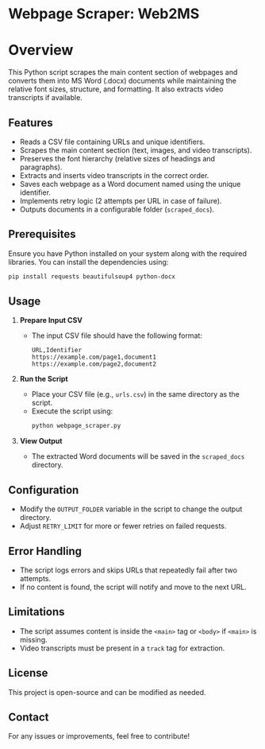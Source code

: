 # Webpage Scraper: Web2MS

# Overview

This Python script scrapes the main content section of webpages and converts them into MS Word (.docx) documents while maintaining the relative font sizes, structure, and formatting. It also extracts video transcripts if available.

## Features

- Reads a CSV file containing URLs and unique identifiers.
- Scrapes the main content section (text, images, and video transcripts).
- Preserves the font hierarchy (relative sizes of headings and paragraphs).
- Extracts and inserts video transcripts in the correct order.
- Saves each webpage as a Word document named using the unique identifier.
- Implements retry logic (2 attempts per URL in case of failure).
- Outputs documents in a configurable folder (`scraped_docs`).

## Prerequisites

Ensure you have Python installed on your system along with the required libraries. You can install the dependencies using:

```sh
pip install requests beautifulsoup4 python-docx
```

## Usage

1. **Prepare Input CSV**

   - The input CSV file should have the following format:
     ```csv
     URL,Identifier
     https://example.com/page1,document1
     https://example.com/page2,document2
     ```

2. **Run the Script**

   - Place your CSV file (e.g., `urls.csv`) in the same directory as the script.
   - Execute the script using:
     ```sh
     python webpage_scraper.py
     ```

3. **View Output**

   - The extracted Word documents will be saved in the `scraped_docs` directory.

## Configuration

- Modify the `OUTPUT_FOLDER` variable in the script to change the output directory.
- Adjust `RETRY_LIMIT` for more or fewer retries on failed requests.

## Error Handling

- The script logs errors and skips URLs that repeatedly fail after two attempts.
- If no content is found, the script will notify and move to the next URL.

## Limitations

- The script assumes content is inside the `<main>` tag or `<body>` if `<main>` is missing.
- Video transcripts must be present in a `track` tag for extraction.

## License

This project is open-source and can be modified as needed.

## Contact

For any issues or improvements, feel free to contribute!
